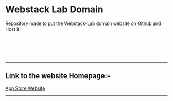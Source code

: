 # Webstack Lab Domain

Repository made to put the Webstack-Lab domain website on Github and Host it!

<br>
<br>
<br>
<br>

---

## Link to the website Homepage:-

[App Store Website](https://2047244.github.io/webstack_lab/website/)

---
